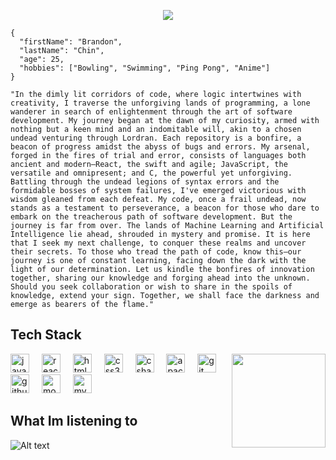 <p align="center">
<img src="https://media.giphy.com/media/v1.Y2lkPTc5MGI3NjExMjEzazU3ZzZoaWgxanN6cW9nNTJqMXRtN2d0a3FsbWEyeDh0bmtkNiZlcD12MV9pbnRlcm5hbF9naWZfYnlfaWQmY3Q9Zw/AQRapWCgC7dThyVEYb/giphy.gif"/>
<p/>
  
```
{
  "firstName": "Brandon",
  "lastName": "Chin",
  "age": 25,
  "hobbies": ["Bowling", "Swimming", "Ping Pong", "Anime"]
}
```

`"In the dimly lit corridors of code, where logic intertwines with creativity, I traverse the unforgiving lands of programming, a lone wanderer in search of enlightenment through the art of software development. My journey began at the dawn of my curiosity, armed with nothing but a keen mind and an indomitable will, akin to a chosen undead venturing through Lordran. Each repository is a bonfire, a beacon of progress amidst the abyss of bugs and errors. My arsenal, forged in the fires of trial and error, consists of languages both ancient and modern—React, the swift and agile; JavaScript, the versatile and omnipresent; and C, the powerful yet unforgiving. Battling through the undead legions of syntax errors and the formidable bosses of system failures, I've emerged victorious with wisdom gleaned from each defeat. My code, once a frail undead, now stands as a testament to perseverance, a beacon for those who dare to embark on the treacherous path of software development. But the journey is far from over. The lands of Machine Learning and Artificial Intelligence lie ahead, shrouded in mystery and promise. It is here that I seek my next challenge, to conquer these realms and uncover their secrets. To those who tread the path of code, know this—our journey is one of constant learning, facing down the dark with the light of our determination. Let us kindle the bonfires of innovation together, sharing our knowledge and forging ahead into the unknown. Should you seek collaboration or wish to share in the spoils of knowledge, extend your sign. Together, we shall face the darkness and emerge as bearers of the flame."`

## Tech Stack

<img align="right" height="150" src="https://media.giphy.com/media/v1.Y2lkPTc5MGI3NjExNnRxMnNiMmxtbTh0NzJpbTdwdHVpZGxrZWg1eG4yZ2dudG1zNm1pNCZlcD12MV9pbnRlcm5hbF9naWZfYnlfaWQmY3Q9Zw/Rlwz4m0aHgXH13jyrE/giphy-downsized-large.gif"  />

<div align="left">
  <img src="https://cdn.jsdelivr.net/gh/devicons/devicon/icons/javascript/javascript-original.svg" height="30" alt="javascript logo"  />
  <img width="12" />
  <img src="https://cdn.jsdelivr.net/gh/devicons/devicon/icons/react/react-original.svg" height="30" alt="react logo"  />
  <img width="12" />
  <img src="https://cdn.jsdelivr.net/gh/devicons/devicon/icons/html5/html5-original.svg" height="30" alt="html5 logo"  />
  <img width="12" />
  <img src="https://cdn.jsdelivr.net/gh/devicons/devicon/icons/css3/css3-original.svg" height="30" alt="css3 logo"  />
  <img width="12" />
  <img src="https://cdn.jsdelivr.net/gh/devicons/devicon/icons/csharp/csharp-original.svg" height="30" alt="csharp logo"  />
  <img width="12" />
  <img src="https://cdn.jsdelivr.net/gh/devicons/devicon/icons/apachekafka/apachekafka-original.svg" height="30" alt="apachekafka logo"  />
  <img width="12" />
  <img src="https://cdn.jsdelivr.net/gh/devicons/devicon/icons/git/git-original.svg" height="30" alt="git logo"  />
  <img width="12" />
  <img src="https://cdn.jsdelivr.net/gh/devicons/devicon/icons/github/github-original.svg" height="30" alt="github logo"  />
  <img width="12" />
  <img src="https://cdn.jsdelivr.net/gh/devicons/devicon/icons/mongodb/mongodb-original.svg" height="30" alt="mongodb logo"  />
  <img width="12" />
  <img src="https://cdn.jsdelivr.net/gh/devicons/devicon/icons/mysql/mysql-original.svg" height="30" alt="mysql logo"  />
</div>

## What Im listening to

![Alt text](https://spotify-recently-played-readme.vercel.app/api?user=1241077062)
